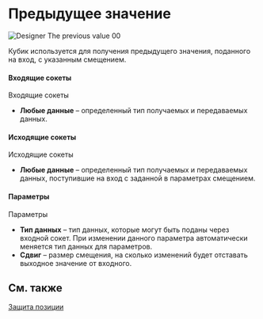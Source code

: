 # Предыдущее значение

![Designer The previous value 00](~/images/Designer_previous_value_00.png)

Кубик используется для получения предыдущего значения, поданного на вход, с указанным смещением. 

#### Входящие сокеты

Входящие сокеты

- **Любые данные** – определенный тип получаемых и передаваемых данных.

#### Исходящие сокеты

Исходящие сокеты

- **Любые данные** – определенный тип получаемых и передаваемых данных, поступившие на вход с заданной в параметрах смещением.

#### Параметры

Параметры

- **Тип данных** – тип данных, которые могут быть поданы через входной сокет. При изменении данного параметра автоматически меняется тип данных для параметров.
- **Сдвиг** – размер смещения, на сколько изменений будет отставать выходное значение от входного.

## См. также

[Защита позиции](Designer_Protect_positions.md)
